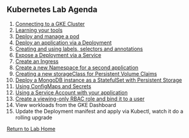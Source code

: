 ## **Kubernetes Lab Agenda**

 1. [Connecting to a GKE Cluster](https://github.com/Burwood/containers101/blob/master/kubernetes_lab/task_1.md)
 2. [Learning your tools](https://github.com/Burwood/containers101/blob/master/kubernetes_lab/task_2.md)
 3. [Deploy and manage a pod](https://github.com/Burwood/containers101/blob/master/kubernetes_lab/task_3.md)
  4. [Deploy an application via a Deployment](https://github.com/Burwood/containers101/blob/master/kubernetes_lab/task_4.md)
 5. [Creating and using labels, selectors and annotations ](https://github.com/Burwood/containers101/blob/master/kubernetes_lab/task_5.md)
 6. [Expose a Deployment via a Service](https://github.com/Burwood/containers101/blob/master/kubernetes_lab/task_6.md)
 7. [Create an Ingress](https://github.com/Burwood/containers101/blob/master/kubernetes_lab/task_7.md)
 8. [Create a new Namespace for a second application](https://github.com/Burwood/containers101/blob/master/kubernetes_lab/task_8.md)
 9. [Creating a new storageClass for Persistent Volume Claims](https://github.com/Burwood/containers101/blob/master/kubernetes_lab/task_9.md)
 10. [Deploy a MongoDB instance as a StatefulSet with Persistent Storage](https://github.com/Burwood/containers101/blob/master/kubernetes_lab/task_10.md)
 11. [Using ConfigMaps and Secrets](https://github.com/Burwood/containers101/blob/master/kubernetes_lab/task_11.md)
 12. [Using a Service Account with your application](https://github.com/Burwood/containers101/blob/master/kubernetes_lab/task_12.md)
 13. [Create a viewing-only RBAC role and bind it to a user](https://github.com/Burwood/containers101/blob/master/kubernetes_lab/task_13.md)
 14. View workloads from the GKE Dashboard
 15. Update the Deployment manifest and apply via Kubectl, watch it do a rolling upgrade

[Return to Lab Home](https://github.com/Burwood/containers101/blob/master/README.md)
